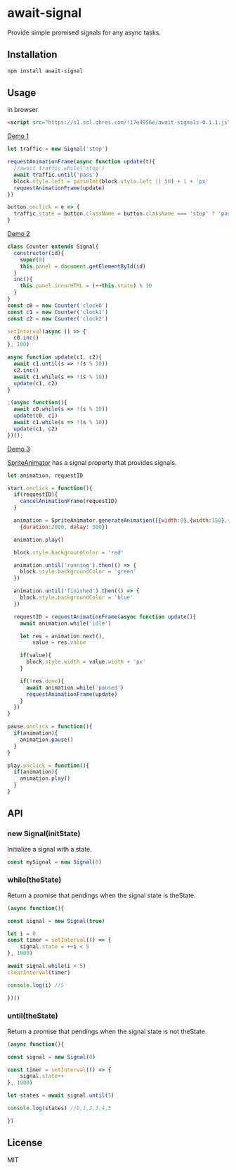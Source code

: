 # await-signal

Provide simple promised signals for any async tasks.

## Installation

```bash
npm install await-signal
```

## Usage

in browser

```html
<script src="https://s1.ssl.qhres.com/!17e4956e/await-signals-0.1.1.js"></script>
```

[Demo 1](https://code.h5jun.com/biv/edit?js,output)

```js
let traffic = new Signal('stop')

requestAnimationFrame(async function update(t){
  //await traffic.while('stop')
  await traffic.until('pass')
  block.style.left = parseInt(block.style.left || 50) + 1 + 'px'
  requestAnimationFrame(update)
})

button.onclick = e => {
  traffic.state = button.className = button.className === 'stop' ? 'pass' : 'stop'
}
```

[Demo 2](https://code.h5jun.com/dow/edit?html,js,output)

```js
class Counter extends Signal{
  constructor(id){
    super(0)
    this.panel = document.getElementById(id)
  }
  inc(){
    this.panel.innerHTML = (++this.state) % 10
  }
}
const c0 = new Counter('clock0')
const c1 = new Counter('clock1')
const c2 = new Counter('clock2')

setInterval(async () => {
  c0.inc()
}, 100)

async function update(c1, c2){
  await c1.until(s => !(s % 10))
  c2.inc()
  await c1.while(s => !(s % 10))
  update(c1, c2)
}

;(async function(){
  await c0.while(s => !(s % 10))
  update(c0, c1)
  await c1.while(s => !(s % 10))
  update(c1, c2)
})();
```

[Demo 3](https://code.h5jun.com/cuv/edit?js,output)

[SpriteAnimator](https://github.com/spritejs/sprite-animator) has a signal property that provides signals.

```js
let animation, requestID

start.onclick = function(){
  if(requestID){
    cancelAnimationFrame(requestID)
  }

  animation = SpriteAnimator.generateAnimation([{width:0},{width:150},{width:200}], 
    {duration:2000, delay: 500})

  animation.play()

  block.style.backgroundColor = 'red'

  animation.until('running').then(() => {
    block.style.backgroundColor = 'green'
  })

  animation.until('finished').then(() => {
    block.style.backgroundColor = 'blue'
  })

  requestID = requestAnimationFrame(async function update(){
    await animation.while('idle')

    let res = animation.next(),
        value = res.value

    if(value){
      block.style.width = value.width + 'px'
    }

    if(!res.done){
      await animation.while('paused')
      requestAnimationFrame(update)
    }
  })
}

pause.onclick = function(){
  if(animation){
    animation.pause()
  }
}

play.onclick = function(){
  if(animation){
    animation.play()
  }
}
```

## API

### new Signal(initState)

Initialize a signal with a state.

```js
const mySignal = new Signal(0)
```

### while(theState)

Return a promise that pendings when the signal state is theState.

```js
(async function(){

const signal = new Signal(true)

let i = 0
const timer = setInterval(() => {
	signal.state = ++i < 5
}, 1000)

await signal.while(i < 5)
clearInterval(timer)

console.log(i) //5

})()
```

### until(theState)

Return a promise that pendings when the signal state is not theState.

```js
(async function(){

const signal = new Signal(0)

const timer = setInterval(() => {
	signal.state++
}, 1000)

let states = await signal.until(5)

console.log(states) //0,1,2,3,4,5

})
```

## License

MIT